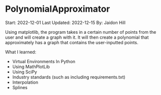 # PolynomialApproximator
Start: 2022-12-01
Last Updated: 2022-12-15
By: Jaidon Hill

Using matplotlib, the program takes in a certain number of points from the user and will create a graph with it. It will then create a polynomial that 
approximately has a graph that contains the user-inputted points.


What I learned:
- Virtual Environments In Python
- Using MathPlotLib
- Using SciPy
- Industry standards (such as including requirements.txt)
- Interpolation
- Splines
